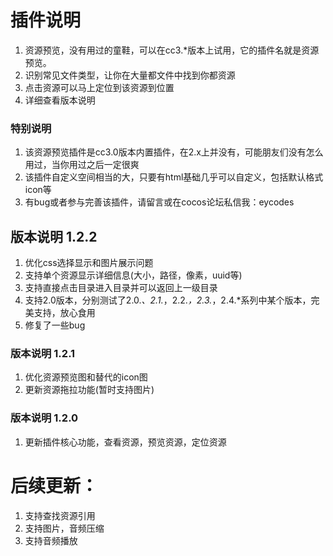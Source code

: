 <!--
 * @Author: eycode
 * @Date: 2020-05-11 14:03:43
 * @LastEditTime: 2021-08-10 11:06:53
 * @Description: 
 * @Other: 
-->
# 插件说明
1. 资源预览，没有用过的童鞋，可以在cc3.*版本上试用，它的插件名就是资源预览。
2. 识别常见文件类型，让你在大量都文件中找到你都资源
3. 点击资源可以马上定位到该资源到位置
4. 详细查看版本说明

### 特别说明
1. 该资源预览插件是cc3.0版本内置插件，在2.x上并没有，可能朋友们没有怎么用过，当你用过之后一定很爽
2. 该插件自定义空间相当的大，只要有html基础几乎可以自定义，包括默认格式icon等
3. 有bug或者参与完善该插件，请留言或在cocos论坛私信我：eycodes

## 版本说明 1.2.2
1. 优化css选择显示和图片展示问题
2. 支持单个资源显示详细信息(大小，路径，像素，uuid等)
3. 支持直接点击目录进入目录并可以返回上一级目录
4. 支持2.0版本，分别测试了2.0.*、2.1.*，2.2.*，2.3.*，2.4.*系列中某个版本，完美支持，放心食用
5. 修复了一些bug

### 版本说明 1.2.1
1. 优化资源预览图和替代的icon图
2. 更新资源拖拉功能(暂时支持图片)

### 版本说明 1.2.0
1. 更新插件核心功能，查看资源，预览资源，定位资源

# 后续更新：
1. 支持查找资源引用
2. 支持图片，音频压缩
3. 支持音频播放